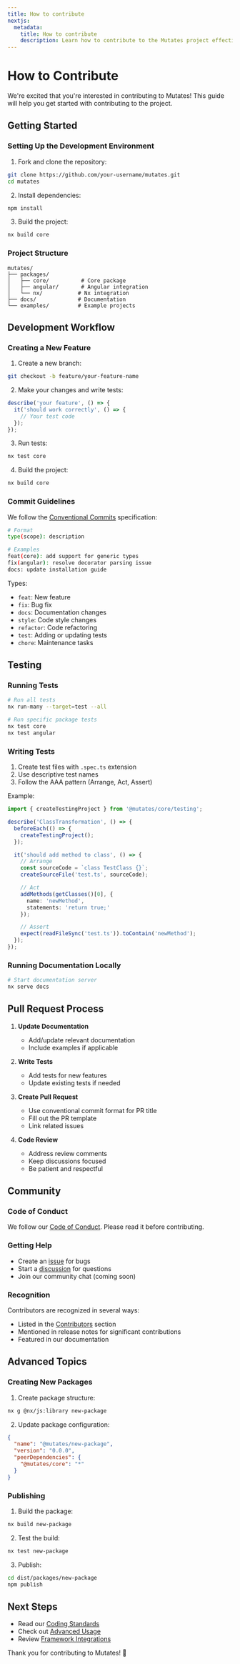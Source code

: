 ```yaml
---
title: How to contribute
nextjs:
  metadata:
    title: How to contribute
    description: Learn how to contribute to the Mutates project effectively
---
```


# How to Contribute

We're excited that you're interested in contributing to Mutates! This guide will help you get started with contributing to the project.

## Getting Started

### Setting Up the Development Environment

1. Fork and clone the repository:
```bash
git clone https://github.com/your-username/mutates.git
cd mutates
```

2. Install dependencies:
```bash
npm install
```

3. Build the project:
```bash
nx build core
```

### Project Structure

```
mutates/
├── packages/
│   ├── core/          # Core package
│   ├── angular/       # Angular integration
│   └── nx/           # Nx integration
├── docs/             # Documentation
└── examples/         # Example projects
```

## Development Workflow

### Creating a New Feature

1. Create a new branch:
```bash
git checkout -b feature/your-feature-name
```

2. Make your changes and write tests:
```typescript
describe('your feature', () => {
  it('should work correctly', () => {
    // Your test code
  });
});
```

3. Run tests:
```bash
nx test core
```

4. Build the project:
```bash
nx build core
```

### Commit Guidelines

We follow the [Conventional Commits](https://www.conventionalcommits.org/) specification:

```bash
# Format
type(scope): description

# Examples
feat(core): add support for generic types
fix(angular): resolve decorator parsing issue
docs: update installation guide
```

Types:
- `feat`: New feature
- `fix`: Bug fix
- `docs`: Documentation changes
- `style`: Code style changes
- `refactor`: Code refactoring
- `test`: Adding or updating tests
- `chore`: Maintenance tasks

## Testing

### Running Tests

```bash
# Run all tests
nx run-many --target=test --all

# Run specific package tests
nx test core
nx test angular
```

### Writing Tests

1. Create test files with `.spec.ts` extension
2. Use descriptive test names
3. Follow the AAA pattern (Arrange, Act, Assert)

Example:
```typescript
import { createTestingProject } from '@mutates/core/testing';

describe('ClassTransformation', () => {
  beforeEach(() => {
    createTestingProject();
  });

  it('should add method to class', () => {
    // Arrange
    const sourceCode = `class TestClass {}`;
    createSourceFile('test.ts', sourceCode);

    // Act
    addMethods(getClasses()[0], {
      name: 'newMethod',
      statements: 'return true;'
    });

    // Assert
    expect(readFileSync('test.ts')).toContain('newMethod');
  });
});
```

### Running Documentation Locally

```bash
# Start documentation server
nx serve docs
```

## Pull Request Process

1. **Update Documentation**
   - Add/update relevant documentation
   - Include examples if applicable

2. **Write Tests**
   - Add tests for new features
   - Update existing tests if needed

3. **Create Pull Request**
   - Use conventional commit format for PR title
   - Fill out the PR template
   - Link related issues

4. **Code Review**
   - Address review comments
   - Keep discussions focused
   - Be patient and respectful

## Community

### Code of Conduct

We follow our [Code of Conduct](/code-of-conduct). Please read it before contributing.

### Getting Help

- Create an [issue](https://github.com/ikatsuba/mutates/issues) for bugs
- Start a [discussion](https://github.com/ikatsuba/mutates/discussions) for questions
- Join our community chat (coming soon)

### Recognition

Contributors are recognized in several ways:
- Listed in the [Contributors](https://github.com/ikatsuba/mutates/graphs/contributors) section
- Mentioned in release notes for significant contributions
- Featured in our documentation

## Advanced Topics

### Creating New Packages

1. Create package structure:
```bash
nx g @nx/js:library new-package
```

2. Update package configuration:
```json
{
  "name": "@mutates/new-package",
  "version": "0.0.0",
  "peerDependencies": {
    "@mutates/core": "*"
  }
}
```

### Publishing

1. Build the package:
```bash
nx build new-package
```

2. Test the build:
```bash
nx test new-package
```

3. Publish:
```bash
cd dist/packages/new-package
npm publish
```

## Next Steps

- Read our [Coding Standards](/coding-standards)
- Check out [Advanced Usage](/advanced-usage)
- Review [Framework Integrations](/framework-integrations)

Thank you for contributing to Mutates! 🎉

